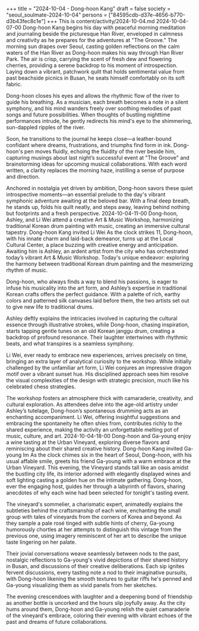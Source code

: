 +++
title = "2024-10-04 - Dong-hoon Kang"
draft = false
society = "seoul_soulmate-2024-10-04"
persons = ["84595cdb-d37e-4656-b770-d3b43fec8c1e"]
+++
This is content/activity/2024-10-04.md
2024-10-04-07-00
Dong-hoon Kang begins his day with peaceful morning meditation and journaling beside the picturesque Han River, enveloped in calmness and creativity as he prepares for the adventures at "The Groove."
The morning sun drapes over Seoul, casting golden reflections on the calm waters of the Han River as Dong-hoon makes his way through Han River Park. The air is crisp, carrying the scent of fresh dew and flowering cherries, providing a serene backdrop to his moment of introspection. Laying down a vibrant, patchwork quilt that holds sentimental value from past beachside picnics in Busan, he seats himself comfortably on its soft fabric. 

Dong-hoon closes his eyes and allows the rhythmic flow of the river to guide his breathing. As a musician, each breath becomes a note in a silent symphony, and his mind wanders freely over soothing melodies of past songs and future possibilities. When thoughts of bustling nighttime performances intrude, he gently redirects his mind's eye to the shimmering, sun-dappled ripples of the river. 

Soon, he transitions to the journal he keeps close—a leather-bound confidant where dreams, frustrations, and triumphs find form in ink. Dong-hoon's pen moves fluidly, echoing the fluidity of the river beside him, capturing musings about last night’s successful event at "The Groove" and brainstorming ideas for upcoming musical collaborations. With each word written, a clarity replaces the morning haze, instilling a sense of purpose and direction.

Anchored in nostalgia yet driven by ambition, Dong-hoon savors these quiet introspective moments—an essential prelude to the day's vibrant symphonic adventure awaiting at the beloved bar. With a final deep breath, he stands up, folds his quilt neatly, and steps away, leaving behind nothing but footprints and a fresh perspective.
2024-10-04-11-00
Dong-hoon, Ashley, and Li Wei attend a creative Art & Music Workshop, harmonizing traditional Korean drum painting with music, creating an immersive cultural tapestry.
Dong-hoon Kang invited Li Wei
As the clock strikes 11, Dong-hoon, with his innate charm and laid-back demeanor, turns up at the Local Cultural Center, a place buzzing with creative energy and anticipation. Awaiting him is Ashley, an ardent artist from the city who has orchestrated today’s vibrant Art & Music Workshop. Today's unique endeavor: exploring the harmony between traditional Korean drum painting and the mesmerizing rhythm of music.

Dong-hoon, who always finds a way to blend his passions, is eager to infuse his musicality into the art form, and Ashley’s expertise in traditional Korean crafts offers the perfect guidance. With a palette of rich, earthy colors and patterned silk canvases laid before them, the two artists set out to give new life to traditional drums.

Ashley deftly explains the intricacies involved in capturing the cultural essence through illustrative strokes, while Dong-hoon, chasing inspiration, starts tapping gentle tunes on an old Korean janggu drum, creating a backdrop of profound resonance. Their laughter intertwines with rhythmic beats, and what transpires is a seamless symphony.

Li Wei, ever ready to embrace new experiences, arrives precisely on time, bringing an extra layer of analytical curiosity to the workshop. While initially challenged by the unfamiliar art form, Li Wei conjures an impressive dragon motif over a vibrant sunset hue. His disciplined approach sees him resolve the visual complexities of the design with strategic precision, much like his celebrated chess strategies.

The workshop fosters an atmosphere thick with camaraderie, creativity, and cultural exploration. As attendees delve into the age-old artistry under Ashley’s tutelage, Dong-hoon’s spontaneous drumming acts as an enchanting accompaniment. Li Wei, offering insightful suggestions and embracing the spontaneity he often shies from, contributes richly to the shared experience, making the activity an unforgettable melting pot of music, culture, and art.
2024-10-04-18-00
Dong-hoon and Ga-young enjoy a wine tasting at the Urban Vineyard, exploring diverse flavors and reminiscing about their shared creative history.
Dong-hoon Kang invited Ga-young Im
As the clock chimes six in the heart of Seoul, Dong-hoon, with his usual affable smile, greets his friend Ga-young with a warm embrace at the Urban Vineyard. This evening, the Vineyard stands tall like an oasis amidst the bustling city life, its interior adorned with elegantly displayed wines and soft lighting casting a golden hue on the intimate gathering. Dong-hoon, ever the engaging host, guides her through a labyrinth of flavors, sharing anecdotes of why each wine had been selected for tonight's tasting event.

The vineyard's sommelier, a charismatic expert, animatedly explains the subtleties behind the craftsmanship of each wine, enchanting the small group with tales of vineyards from the corners of Korea and beyond. As they sample a pale rosé tinged with subtle hints of cherry, Ga-young humorously chortles at her attempts to distinguish this vintage from the previous one, using imagery reminiscent of her art to describe the unique taste lingering on her palate.

Their jovial conversations weave seamlessly between nods to the past, nostalgic reflections to Ga-young's vivid depictions of their shared history in Busan, and discussions of their creative deliberations. Each sip ignites fervent discussions, every tasting note a nod to their imaginative pursuits, with Dong-hoon likening the smooth textures to guitar riffs he's penned and Ga-young visualizing them as vivid panels from her sketches.

The evening crescendoes with laughter and a deepening bond of friendship as another bottle is uncorked and the hours slip joyfully away. As the city hums around them, Dong-hoon and Ga-young relish the quiet camaraderie of the vineyard's embrace, coloring their evening with vibrant echoes of the past and dreams of future collaborations.
